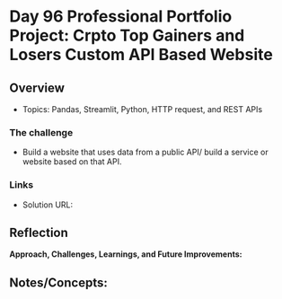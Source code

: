 # Day 96 Professional Portfolio Project: Crpto Top Gainers and Losers Custom API Based Website


## Overview
- Topics:  Pandas, Streamlit, Python, HTTP request, and REST APIs

### The challenge

- Build a website that uses data from a public API/ build a service or website based on that API.

 
### Links

- Solution URL: [](https://github.com/Mikerniker/100_Days_of_Python/tree/main/Day96)

## Reflection
**Approach, Challenges, Learnings, and Future Improvements:**


## Notes/Concepts: 